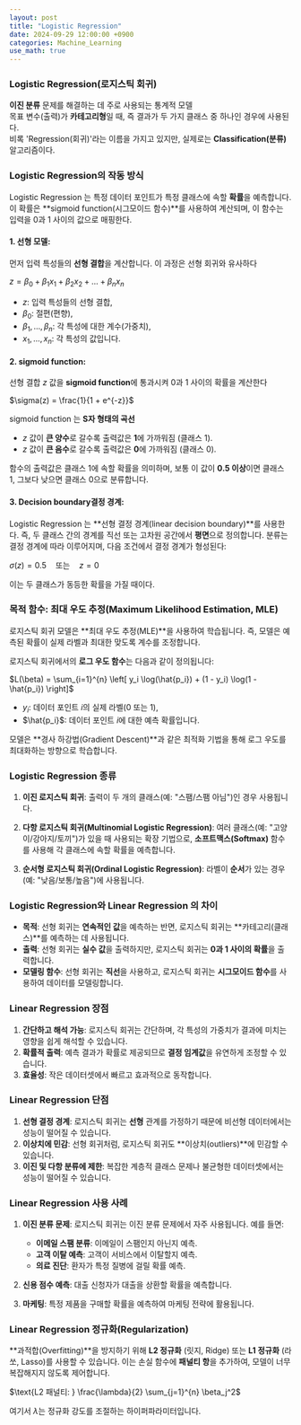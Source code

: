 ```yaml
---
layout: post
title: "Logistic Regression"
date: 2024-09-29 12:00:00 +0900
categories: Machine_Learning
use_math: true
---
```


### **Logistic Regression(로지스틱 회귀)**
**이진 분류** 문제를 해결하는 데 주로 사용되는 통계적 모델<br> 목표 변수(출력)가 **카테고리형**일 때, 즉 결과가 두 가지 클래스 중 하나인 경우에 사용된다. <br>비록 'Regression(회귀)'라는 이름을 가지고 있지만, 실제로는 **Classification(분류)** 알고리즘이다.

### Logistic Regression의 작동 방식

Logistic Regression 는 특정 데이터 포인트가 특정 클래스에 속할 **확률**을 예측합니다. 이 확률은 **sigmoid function(시그모이드 함수)**를 사용하여 계산되며, 이 함수는 입력을 0과 1 사이의 값으로 매핑한다.

#### 1. **선형 모델**:
   먼저 입력 특성들의 **선형 결합**을 계산합니다. 이 과정은 선형 회귀와 유사하다 
   
   $z = \beta_0 + \beta_1 x_1 + \beta_2 x_2 + \dots + \beta_n x_n$
   - $z$: 입력 특성들의 선형 결합,
   - $\beta_0$: 절편(편향),
   - $\beta_1, \dots, \beta_n$: 각 특성에 대한 계수(가중치),
   - $x_1, \dots, x_n$: 각 특성의 값입니다.

#### 2. **sigmoid function**:
   선형 결합 $z$ 값을 **sigmoid function**에 통과시켜 0과 1 사이의 확률을 계산한다

   $\sigma(z) = \frac{1}{1 + e^{-z}}$

   sigmoid function 는 **S자 형태의 곡선**
   - $z$ 값이 **큰 양수**로 갈수록 출력값은 **1**에 가까워짐 (클래스 1).
   - $z$ 값이 **큰 음수**로 갈수록 출력값은 **0**에 가까워짐 (클래스 0).

   함수의 출력값은 클래스 1에 속할 확률을 의미하며, 보통 이 값이 **0.5 이상**이면 클래스 1, 그보다 낮으면 클래스 0으로 분류합니다.

#### 3. **Decision boundary결정 경계**:
   Logistic Regression 는 **선형 결정 경계(linear decision boundary)**를 사용한다. 즉, 두 클래스 간의 경계를 직선 또는 고차원 공간에서 **평면**으로 정의합니다. 분류는 결정 경계에 따라 이루어지며, 다음 조건에서 결정 경계가 형성된다:

   $\sigma(z) = 0.5 \quad \text{또는} \quad z = 0$

   이는 두 클래스가 동등한 확률을 가질 때이다.

### 목적 함수: 최대 우도 추정(Maximum Likelihood Estimation, MLE)

로지스틱 회귀 모델은 **최대 우도 추정(MLE)**을 사용하여 학습됩니다. 즉, 모델은 예측된 확률이 실제 라벨과 최대한 맞도록 계수를 조정합니다.

로지스틱 회귀에서의 **로그 우도 함수**는 다음과 같이 정의됩니다:

$L(\beta) = \sum_{i=1}^{n} \left[ y_i \log(\hat{p_i}) + (1 - y_i) \log(1 - \hat{p_i}) \right]$
- $y_i$: 데이터 포인트 $i$의 실제 라벨(0 또는 1),
- $\hat{p_i}$: 데이터 포인트 $i$에 대한 예측 확률입니다.

모델은 **경사 하강법(Gradient Descent)**과 같은 최적화 기법을 통해 로그 우도를 최대화하는 방향으로 학습합니다.

### Logistic Regression 종류

1. **이진 로지스틱 회귀**: 출력이 두 개의 클래스(예: "스팸/스팸 아님")인 경우 사용됩니다.
   
2. **다항 로지스틱 회귀(Multinomial Logistic Regression)**: 여러 클래스(예: "고양이/강아지/토끼")가 있을 때 사용되는 확장 기법으로, **소프트맥스(Softmax)** 함수를 사용해 각 클래스에 속할 확률을 예측합니다.

3. **순서형 로지스틱 회귀(Ordinal Logistic Regression)**: 라벨이 **순서**가 있는 경우 (예: "낮음/보통/높음")에 사용됩니다.

### Logistic Regression와 Linear Regression 의 차이

- **목적**: 선형 회귀는 **연속적인 값**을 예측하는 반면, 로지스틱 회귀는 **카테고리(클래스)**를 예측하는 데 사용됩니다.
- **출력**: 선형 회귀는 **실수 값**을 출력하지만, 로지스틱 회귀는 **0과 1 사이의 확률**을 출력합니다.
- **모델링 함수**: 선형 회귀는 **직선**을 사용하고, 로지스틱 회귀는 **시그모이드 함수**를 사용하여 데이터를 모델링합니다.

### Linear Regression 장점

1. **간단하고 해석 가능**: 로지스틱 회귀는 간단하며, 각 특성의 가중치가 결과에 미치는 영향을 쉽게 해석할 수 있습니다.
2. **확률적 출력**: 예측 결과가 확률로 제공되므로 **결정 임계값**을 유연하게 조정할 수 있습니다.
3. **효율성**: 작은 데이터셋에서 빠르고 효과적으로 동작합니다.

### Linear Regression 단점

1. **선형 결정 경계**: 로지스틱 회귀는 **선형** 관계를 가정하기 때문에 비선형 데이터에서는 성능이 떨어질 수 있습니다.
2. **이상치에 민감**: 선형 회귀처럼, 로지스틱 회귀도 **이상치(outliers)**에 민감할 수 있습니다.
3. **이진 및 다항 분류에 제한**: 복잡한 계층적 클래스 문제나 불균형한 데이터셋에서는 성능이 떨어질 수 있습니다.

### Linear Regression 사용 사례

1. **이진 분류 문제**: 로지스틱 회귀는 이진 분류 문제에서 자주 사용됩니다. 예를 들면:
   - **이메일 스팸 분류**: 이메일이 스팸인지 아닌지 예측.
   - **고객 이탈 예측**: 고객이 서비스에서 이탈할지 예측.
   - **의료 진단**: 환자가 특정 질병에 걸릴 확률 예측.

2. **신용 점수 예측**: 대출 신청자가 대출을 상환할 확률을 예측합니다.
   
3. **마케팅**: 특정 제품을 구매할 확률을 예측하여 마케팅 전략에 활용됩니다.

### Linear Regression 정규화(Regularization)

**과적합(Overfitting)**을 방지하기 위해 **L2 정규화** (릿지, Ridge) 또는 **L1 정규화** (라쏘, Lasso)를 사용할 수 있습니다. 이는 손실 함수에 **패널티 항**을 추가하여, 모델이 너무 복잡해지지 않도록 제어합니다.


$\text{L2 패널티: } \frac{\lambda}{2} \sum_{j=1}^{n} \beta_j^2$

여기서 $\lambda$는 정규화 강도를 조절하는 하이퍼파라미터입니다.

